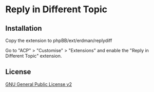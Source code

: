 # Reply in Different Topic

## Installation

Copy the extension to phpBB/ext/erdman/replydiff

Go to "ACP" > "Customise" > "Extensions" and enable the "Reply in Different Topic" extension.

## License

[GNU General Public License v2](license.txt)
